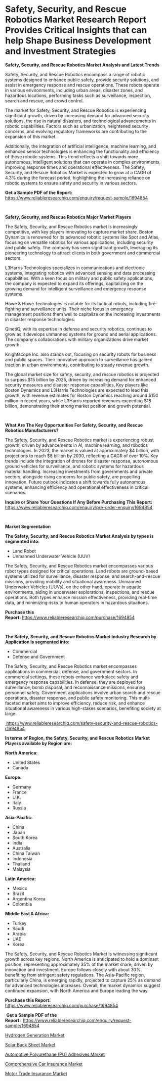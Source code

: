 <p><h1>Safety, Security, and Rescue Robotics Market Research Report Provides Critical Insights that can help Shape Business Development and Investment Strategies</h1></p><p><strong>Safety, Security, and Rescue Robotics Market Analysis and Latest Trends</strong></p>
<p><p>Safety, Security, and Rescue Robotics encompass a range of robotic systems designed to enhance public safety, provide security solutions, and assist in emergency response and rescue operations. These robots operate in various environments, including urban areas, disaster zones, and hazardous locations, performing tasks such as surveillance, inspection, search and rescue, and crowd control. </p><p>The market for Safety, Security, and Rescue Robotics is experiencing significant growth, driven by increasing demand for advanced security solutions, the rise in natural disasters, and technological advancements in robotic capabilities. Factors such as urbanization, heightened security concerns, and evolving regulatory frameworks are contributing to the expansion of this market. </p><p>Additionally, the integration of artificial intelligence, machine learning, and enhanced sensor technologies is enhancing the functionality and efficiency of these robotic systems. This trend reflects a shift towards more autonomous, intelligent solutions that can operate in complex environments, improving response times and operational effectiveness. The Safety, Security, and Rescue Robotics Market is expected to grow at a CAGR of 4.3% during the forecast period, highlighting the increasing reliance on robotic systems to ensure safety and security in various sectors.</p></p>
<p><strong>Get a Sample PDF of the Report:&nbsp;</strong> <a href="https://www.reliableresearchiq.com/enquiry/request-sample/1694854?utm_campaign=1124&utm_medium=2&utm_source=Github&utm_content=ia&utm_term=06102024&utm_id=safety-security-and-rescue-robotics">https://www.reliableresearchiq.com/enquiry/request-sample/1694854</a></p>
<p>&nbsp;</p>
<p><strong>Safety, Security, and Rescue Robotics Major Market Players</strong></p>
<p><p>The Safety, Security, and Rescue Robotics market is increasingly competitive, with key players innovating to capture market share. Boston Dynamics is renowned for its advanced robotic systems like Spot and Atlas, focusing on versatile robotics for various applications, including security and public safety. The company has seen significant growth, leveraging its pioneering technology to attract clients in both government and commercial sectors.</p><p>L3Harris Technologies specializes in communications and electronic systems, integrating robotics with advanced sensing and data processing capabilities. With a keen focus on military and public safety applications, the company is expected to expand its offerings, capitalizing on the growing demand for intelligent surveillance and emergency response systems.</p><p>Howe & Howe Technologies is notable for its tactical robots, including fire-fighting and surveillance units. Their niche focus in emergency management positions them well to capitalize on the increasing investments in disaster response technologies.</p><p>QinetiQ, with its expertise in defense and security robotics, continues to grow as it develops unmanned systems for ground and aerial applications. The company's collaborations with military organizations drive market growth.</p><p>Knightscope Inc. also stands out, focusing on security robots for business and public spaces. Their innovative approach to surveillance has gained traction in urban environments, contributing to steady revenue growth.</p><p>The global market size for safety, security, and rescue robotics is projected to surpass $15 billion by 2025, driven by increasing demand for enhanced security measures and disaster response capabilities. Key players like Boston Dynamics and L3Harris Technologies are expected to lead this growth, with revenue estimates for Boston Dynamics reaching around $150 million in recent years, while L3Harris reported revenues exceeding $18 billion, demonstrating their strong market position and growth potential.</p></p>
<p>&nbsp;</p>
<p><strong>What Are The Key Opportunities For Safety, Security, and Rescue Robotics Manufacturers?</strong></p>
<p><p>The Safety, Security, and Rescue Robotics market is experiencing robust growth, driven by advancements in AI, machine learning, and robotics technologies. In 2023, the market is valued at approximately $4 billion, with projections to reach $8 billion by 2030, reflecting a CAGR of over 10%. Key trends include the integration of drones for disaster response, autonomous ground vehicles for surveillance, and robotic systems for hazardous material handling. Increasing investments from governments and private sectors, alongside rising concerns for public safety, are propelling innovation. Future outlook indicates a shift towards fully autonomous systems, enhancing efficiency and operational effectiveness in critical scenarios.</p></p>
<p><strong>Inquire or Share Your Questions If Any Before Purchasing This Report:</strong> <a href="https://www.reliableresearchiq.com/enquiry/pre-order-enquiry/1694854?utm_campaign=1124&utm_medium=2&utm_source=Github&utm_content=ia&utm_term=06102024&utm_id=safety-security-and-rescue-robotics">https://www.reliableresearchiq.com/enquiry/pre-order-enquiry/1694854</a></p>
<p>&nbsp;</p>
<p><strong>Market Segmentation</strong></p>
<p><strong>The Safety, Security, and Rescue Robotics Market Analysis by types is segmented into:</strong></p>
<p><ul><li>Land Robot</li><li>Unmanned Underwater Vehicle (UUV)</li></ul></p>
<p><p>The Safety, Security, and Rescue Robotics market encompasses various robot types designed for critical operations. Land robots are ground-based systems utilized for surveillance, disaster response, and search-and-rescue missions, providing mobility and situational awareness. Unmanned Underwater Vehicles (UUVs), on the other hand, operate in aquatic environments, aiding in underwater explorations, inspections, and rescue operations. Both types enhance mission effectiveness, providing real-time data, and minimizing risks to human operators in hazardous situations.</p></p>
<p><strong>Purchase this Report:&nbsp;</strong><a href="https://www.reliableresearchiq.com/purchase/1694854?utm_campaign=1124&utm_medium=2&utm_source=Github&utm_content=ia&utm_term=06102024&utm_id=safety-security-and-rescue-robotics">https://www.reliableresearchiq.com/purchase/1694854</a></p>
<p>&nbsp;</p>
<p><strong>The Safety, Security, and Rescue Robotics Market Industry Research by Application is segmented into:</strong></p>
<p><ul><li>Commercial</li><li>Defense and Government</li></ul></p>
<p><p>The Safety, Security, and Rescue Robotics market encompasses applications in commercial, defense, and government sectors. In commercial settings, these robots enhance workplace safety and emergency response capabilities. In defense, they are deployed for surveillance, bomb disposal, and reconnaissance missions, ensuring personnel safety. Government applications involve urban search and rescue operations, disaster response, and public safety monitoring. This multi-faceted market aims to improve efficiency, reduce risk, and enhance situational awareness in various high-stakes scenarios, benefiting society at large.</p></p>
<p><a href="https://www.reliableresearchiq.com/safety-security-and-rescue-robotics-r1694854?utm_campaign=1124&utm_medium=2&utm_source=Github&utm_content=ia&utm_term=06102024&utm_id=safety-security-and-rescue-robotics">&nbsp;https://www.reliableresearchiq.com/safety-security-and-rescue-robotics-r1694854</a></p>
<p><strong>In terms of Region, the Safety, Security, and Rescue Robotics Market Players available by Region are:</strong></p>
<p>
    <p> <strong> North America: </strong>
        <ul>
            <li>United States</li>
            <li>Canada</li>
        </ul>
        </p> 
    <p> <strong> Europe: </strong>
        <ul>
            <li>Germany</li>
            <li>France</li>
            <li>U.K.</li>
            <li>Italy</li>
            <li>Russia</li>
        </ul>
        </p> 
    <p> <strong> Asia-Pacific: </strong>
        <ul>
            <li>China</li>
            <li>Japan</li>
            <li>South Korea</li>
            <li>India</li>
            <li>Australia</li>
            <li>China Taiwan</li>
            <li>Indonesia</li>
            <li>Thailand</li>
            <li>Malaysia</li>
        </ul>
        </p> 
    <p> <strong> Latin America: </strong>
        <ul>
            <li>Mexico</li>
            <li>Brazil</li>
            <li>Argentina Korea</li>
            <li>Colombia</li>
        </ul>
        </p> 
    <p> <strong> Middle East & Africa: </strong>
        <ul>
            <li>Turkey</li>
            <li>Saudi</li>
            <li>Arabia</li>
            <li>UAE</li>
            <li>Korea</li>
        </ul>
    </p>
    </p>
<p><p>The Safety, Security, and Rescue Robotics Market is witnessing significant growth across key regions. North America is anticipated to hold a dominant position, representing approximately 35% of the market share, driven by innovation and investment. Europe follows closely with about 30%, benefiting from stringent safety regulations. The Asia-Pacific region, particularly China, is emerging rapidly, projected to capture 25% as demand for advanced technologies increases. Overall, the market dynamics suggest continued expansion, with North America and Europe leading the way.</p></p>
<p><strong>Purchase this Report: </strong><a href="https://www.reliableresearchiq.com/purchase/1694854?utm_campaign=1124&utm_medium=2&utm_source=Github&utm_content=ia&utm_term=06102024&utm_id=safety-security-and-rescue-robotics">https://www.reliableresearchiq.com/purchase/1694854</a></p>
<p>&nbsp;<strong>Get a Sample PDF of the Report:&nbsp;&nbsp;</strong><a href="https://www.reliableresearchiq.com/enquiry/request-sample/1694854?utm_campaign=1124&utm_medium=2&utm_source=Github&utm_content=ia&utm_term=06102024&utm_id=safety-security-and-rescue-robotics">https://www.reliableresearchiq.com/enquiry/request-sample/1694854</a></p>
<p><strong></strong></p>
<p><p><a href="https://issuu.com/reportprime-2/docs/hydrogen-generation-market-size-203_e24e17c30a3687?utm_campaign=1124&utm_medium=2&utm_source=Github&utm_content=ia&utm_term=06102024&utm_id=safety-security-and-rescue-robotics">Hydrogen Generation Market</a></p><p><a href="https://issuu.com/reportprime-2/docs/solar-back-sheet-market-size-2030.p_a3a5316f6e0990?utm_campaign=1124&utm_medium=2&utm_source=Github&utm_content=ia&utm_term=06102024&utm_id=safety-security-and-rescue-robotics">Solar Back Sheet Market</a></p><p><a href="https://github.com/MegiDuro586/Market-Research-Report-List-1/blob/main/automotive-polyurethane-pu-adhesives-market.md?utm_campaign=1124&utm_medium=2&utm_source=Github&utm_content=ia&utm_term=06102024&utm_id=safety-security-and-rescue-robotics">Automotive Polyurethane (PU) Adhesives Market</a></p><p><a href="https://www.linkedin.com/pulse/trends-global-comprehensive-car-insurance-market-forecast-nsibe?utm_campaign=1124&utm_medium=2&utm_source=Github&utm_content=ia&utm_term=06102024&utm_id=safety-security-and-rescue-robotics">Comprehensive Car Insurance Market</a></p><p><a href="https://www.linkedin.com/pulse/emerging-trends-motor-trade-insurance-market-detailed-bbsge?utm_campaign=1124&utm_medium=2&utm_source=Github&utm_content=ia&utm_term=06102024&utm_id=safety-security-and-rescue-robotics">Motor Trade Insurance Market</a></p></p>